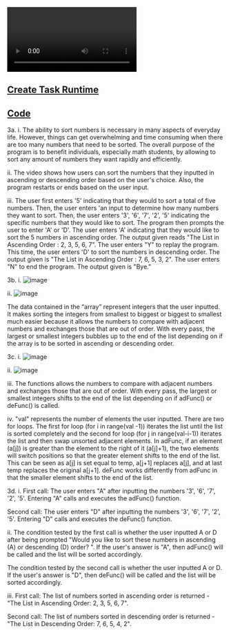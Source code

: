   <div id="video_wrapper">
    <video autoplay loop>
        <source src="https://drive.google.com/uc?export=view&id=1kAw4XIS3JH_cpTHGMRsV0mwl7dcFz2wq" type="video/mp4">
    </video>
  </div>


## [Create Task Runtime](https://youtu.be/d4VY_ZqJ9R0)
## [Code](https://github.com/gigiguan/gigiguan.github.io/blob/main/src/create.py)
3a.
i. The ability to sort numbers is necessary in many aspects of everyday life. However, things can get overwhelming and time consuming when there are too many numbers that need to be sorted. The overall purpose of the program is to benefit individuals, especially math students, by allowing to sort any amount of numbers they want rapidly and efficiently. 

ii. The video shows how users can sort the numbers that they inputted in ascending or descending order based on the user's choice. Also, the program restarts or ends based on the user input.

iii. The user first enters '5' indicating that they would to sort a total of five numbers. Then, the user enters 'an input to determine how many numbers they want to sort. Then, the user enters '3', '6', '7', '2', '5' indicating the specific numbers that they would like to sort. The program then prompts the user to enter 'A' or 'D'. The user enters 'A' indicating that they would like to sort the 5 numbers in ascending order. The output given reads "The List in Ascending Order : 2, 3, 5, 6, 7". The user enters "Y" to replay the program. This time, the user enters 'D' to sort the numbers in descending order. The output given is "The List in Ascending Order : 7, 6, 5, 3, 2". The user enters "N" to end the program. The output given is "Bye."

3b. 
i. 
![image](https://user-images.githubusercontent.com/89219495/155937154-d511d67c-ff72-4f65-b787-6ebdca129bd8.png)

ii. 
![image](https://user-images.githubusercontent.com/89219495/155937108-e6ffaf59-ef5e-4931-89c3-58b5e91c3db0.png)

The data contained in the “array” represent integers that the user inputted. It makes sorting the integers from smallest to biggest or biggest to smallest much easier because it allows the numbers to compare with adjacent numbers and exchanges those that are out of order. With every pass, the largest or smallest integers bubbles up to the end of the list depending on if the array is to be sorted in ascending or descending order. 


3c.
i. 
![image](https://user-images.githubusercontent.com/89219495/155937082-0be23b54-e195-4edf-8b70-79c97371fe35.png)

ii. 
![image](https://user-images.githubusercontent.com/89219495/155937203-197a91fd-a64b-47cb-80f8-0558d5c6973d.png)

iii. The functions allows the numbers to compare with adjacent numbers and exchanges those that are out of order. With every pass, the largest or smallest integers shifts to the end of the list depending on if adFunc() or deFunc() is called.

iv. "val" represents the number of elements the user inputted. There are two for loops. The first for loop (for i in range(val -1)) iterates the list until the list is sorted completely and the second for loop (for j in range(val-i-1)) iterates the list and then swap unsorted adjacent elements. In adFunc, if an element (a[j]) is greater than the element to the right of it (a[j]+1), the two elements will switch positions so that the greater element shifts to the end of the list. This can be seen as a[j] is set equal to temp, a[j+1] replaces a[j], and at last temp replaces the original a[j+1]. deFunc works differently from adFunc in that the smaller element shifts to the end of the list.

3d.
i. 
First call: The user enters "A" after inputting the numbers '3', '6', '7', '2', '5'. Entering "A" calls and executes the adFunc() function.

Second call: The user enters "D" after inputting the numbers '3', '6', '7', '2', '5'. Entering "D" calls and executes the deFunc() function. 

ii. 
The condition tested by the first call is whether the user inputted A or D after being prompted "Would you like to sort these numbers in ascending (A) or descending (D) order? ". If the user's answer is "A", then adFunc() will be called and the list will be sorted accordingly.

The condition tested by the second call is whether the user inputted A or D. If the user's answer is "D", then deFunc() will be called and the list will be sorted accordingly.

iii.
First call: The list of numbers sorted in ascending order is returned - "The List in Ascending Order: 2, 3, 5, 6, 7".

Second call: The list of numbers sorted in descending order is returned - "The List in Descending Order: 7, 6, 5, 4, 2".
